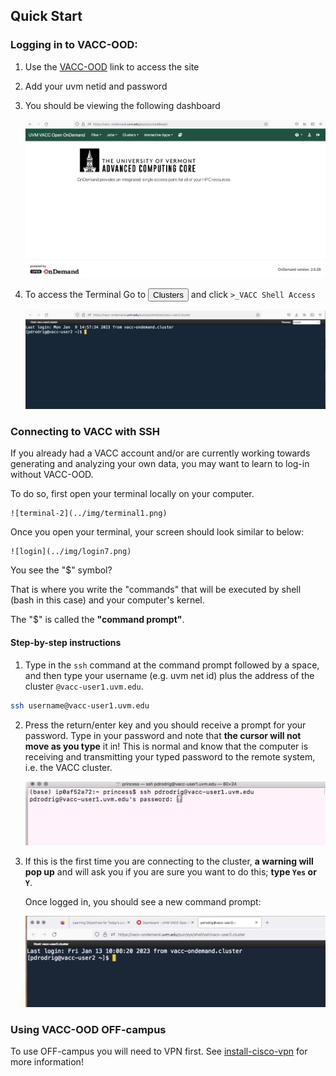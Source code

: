 ## Quick Start

### Logging in to VACC-OOD:  

1. Use the [VACC-OOD](https://vacc-ondemand.uvm.edu) link to access the site

2. Add your uvm netid and password

3. You should be viewing the following dashboard

    ![dashboard](../img/dashboard.png)

4. To access the Terminal Go to <button>Clusters</button>  and click
`>_VACC Shell Access`

    ![terminal dashboard](../img/terminal_dashboard.png)


### Connecting to VACC with SSH 
 
If you already had a VACC account and/or are currently working towards
generating and analyzing your own data, you may want to learn to log-in
without VACC-OOD.

To do so, first open your terminal locally on your computer.

    ![terminal-2](../img/terminal1.png)


Once you open your terminal, your screen should look similar to below: 

    ![login](../img/login7.png)

You see the "$" symbol?

That is where you write the "commands" that will be executed by shell
(bash in this case) and your computer's kernel.

The "$" is called the **"command prompt"**.

#### Step-by-step instructions

1. Type in the `ssh` command at the command prompt followed by a space, and then type your username (e.g. uvm net id) plus the address of the cluster `@vacc-user1.uvm.edu`.

  ```bash 
  ssh username@vacc-user1.uvm.edu 
  ```

2. Press the return/enter key and you should receive a prompt for your password. Type in your password and note that **the cursor will not move as you type** it in! This is normal and know that the computer is receiving and  transmitting your typed password to the remote system, i.e. the VACC cluster.

    ![login](../img/login2.png)


3. If this is the first time you are connecting to the cluster, **a warning will pop up** and will ask you if you are sure you want to do this; **type `Yes` or `Y`**.


    Once logged in, you should see a new command prompt:

    ![login](../img/login.png)


### Using VACC-OOD OFF-campus

To use OFF-campus you will need to VPN first. See [install-cisco-vpn](https://www.uvm.edu/it/kb/article/install-cisco-vpn/) for more information!
